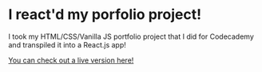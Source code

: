# I react'd my porfolio project!

I took my HTML/CSS/Vanilla JS portfolio project that I did for 
Codecademy and transpiled it into a React.js app!

[You can check out a live version here!](http://dan-site.surge.sh/) 
